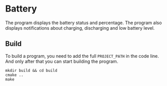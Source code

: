 # Battery

The program displays the battery status and percentage. The program also displays notifications about charging, discharging and low battery level. 

## Build

To build a program, you need to add the full ```PROJECT_PATH``` in the code line. And only after that you can start building the program.

```
mkdir build && cd build
cmake ..
make
```